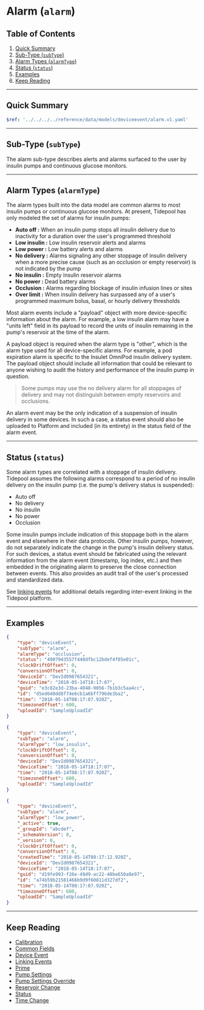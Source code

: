 <!-- omit in toc -->
# Alarm (`alarm`)

<!-- omit in toc -->
## Table of Contents

1. [Quick Summary](#quick-summary)
2. [Sub-Type (`subType`)](#sub-type-subtype)
3. [Alarm Types (`alarmType`)](#alarm-types-alarmtype)
4. [Status (`status`)](#status-status)
5. [Examples](#examples)
6. [Keep Reading](#keep-reading)

---

## Quick Summary

```yaml json_schema
$ref: '../../../../reference/data/models/deviceevent/alarm.v1.yaml'
```

---

## Sub-Type (`subType`)

The alarm sub-type describes alerts and alarms surfaced to the user by insulin pumps and continuous glucose monitors.

---

## Alarm Types (`alarmType`)

The alarm types built into the data model are common alarms to most insulin pumps or continuous glucose monitors. At present, Tidepool has only modeled the set of alarms for insulin pumps:

* **Auto off :** When an insulin pump stops all insulin delivery due to inactivity for a duration over the user's programmed threshold
* **Low insulin :** Low insulin reservoir alerts and alarms
* **Low power :** Low battery alerts and alarms
* **No delivery :** Alarms signaling any other stoppage of insulin delivery when a more precise cause (such as an occlusion or empty reservoir) is not indicated by the pump
* **No insulin :** Empty insulin reservoir alarms
* **No power :** Dead battery alarms
* **Occlusion :** Alarms regarding blockage of insulin infusion lines or sites
* **Over limit :** When insulin delivery has surpassed any of a user's programmed maximum bolus, basal, or hourly delivery thresholds

Most alarm events include a "payload" object with more device-specific information about the alarm. For example, a low insulin alarm may have a "units left" field in its payload to record the  units of insulin remaining in the  pump's reservoir at the time of the alarm.

A payload object is required when the alarm type is "other", which is the alarm type used for all device-specific alarms. For example, a pod expiration alarm is specific to the Insulet OmniPod insulin delivery system. The payload object should include all information that could be relevant to anyone wishing to audit the history and performance of the insulin pump in question.

<!-- theme: info -->

> Some pumps may use the no delivery alarm for all stoppages of delivery and may not distinguish between empty reservoirs and occlusions.

An alarm event may be the only indication of a suspension of insulin delivery in some devices. In such a case, a status event should also be uploaded to Platform and included (in its entirety) in the status field of the alarm event.

---

## Status (`status`)

Some alarm types are correlated with a stoppage of insulin delivery. Tidepool assumes the following alarms correspond to a period of no insulin delivery on the insulin pump (i.e. the pump's delivery status is suspended):

* Auto off
* No delivery
* No insulin
* No power
* Occlusion

Some insulin pumps include indication of this stoppage both in the alarm event and elsewhere in their data protocols. Other insulin pumps, however, do not separately indicate the change in the pump's insulin delivery status. For such devices, a status event should be fabricated using the relevant information from the alarm event (timestamp, log index, etc.) and then embedded in the originating alarm to preserve the close connection between events. This also provides an audit trail of the user's processed and standardized data.

See [linking events](../../linking-events.md) for additional details regarding inter-event linking in the Tidepool platform.

---

## Examples

```json {% title="Example (client)" %}
{
    "type": "deviceEvent",
    "subType": "alarm",
    "alarmType": "occlusion",
    "status": "4907943557f440dfbc12bdef4f85e01c",
    "clockDriftOffset": 0,
    "conversionOffset": 0,
    "deviceId": "DevId0987654321",
    "deviceTime": "2018-05-14T18:17:07",
    "guid": "e3c82e3d-23ba-4048-9056-7b1b3c5aa4cc",
    "id": "d5ed640dd8f74e6cb1a6bff796de3ba2",
    "time": "2018-05-14T08:17:07.920Z",
    "timezoneOffset": 600,
    "uploadId": "SampleUploadId"
}
```

```json {% title="Example (ingestion)" %}
{
    "type": "deviceEvent",
    "subType": "alarm",
    "alarmType": "low_insulin",
    "clockDriftOffset": 0,
    "conversionOffset": 0,
    "deviceId": "DevId0987654321",
    "deviceTime": "2018-05-14T18:17:07",
    "time": "2018-05-14T08:17:07.920Z",
    "timezoneOffset": 600,
    "uploadId": "SampleUploadId"
}
```

```json {% title="Example (storage)" %}
{
    "type": "deviceEvent",
    "subType": "alarm",
    "alarmType": "low_power",
    "_active": true,
    "_groupId": "abcdef",
    "_schemaVersion": 0,
    "_version": 0,
    "clockDriftOffset": 0,
    "conversionOffset": 0,
    "createdTime": "2018-05-14T08:17:12.920Z",
    "deviceId": "DevId0987654321",
    "deviceTime": "2018-05-14T18:17:07",
    "guid": "d19fe993-f26e-49d9-ac22-48be650a8e97",
    "id": "a74b59b21581466b9d9f60811d327df2",
    "time": "2018-05-14T08:17:07.920Z",
    "timezoneOffset": 600,
    "uploadId": "SampleUploadId"
}
```

---

## Keep Reading

* [Calibration](./calibration.md)
* [Common Fields](../../common-fields.md)
* [Device Event](../device-event.md)
* [Linking Events](../../linking-events.md)
* [Prime](./prime.md)
* [Pump Settings](../pump-settings.md)
* [Pump Settings Override](./pump-settings-override.md)
* [Reservoir Change](./reservoir-change.md)
* [Status](./status.md)
* [Time Change](./time-change.md)
